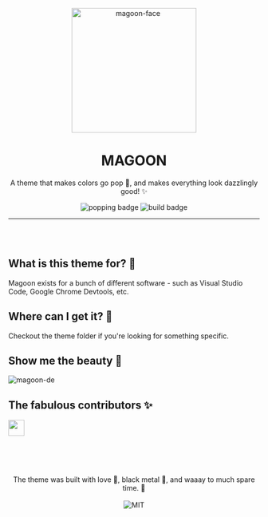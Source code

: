 <!--
  This is the template for themes.
  Replace all {{}} with the proper information.
  Follow the instructions in the comments.
  Place this in the root of the theme it regards.
  You are free to remove sections that are not necessary.
  Thank you, and good luck! 💚
-->

<p align="center">
  <img alt='magoon-face' src='https://cloud.githubusercontent.com/assets/14088342/25765655/6603ba32-31ee-11e7-8592-60ff4b445127.png' width='250'/>
  <h1 align="center">MAGOON</h1>
  <p align="center">A theme that makes colors go pop 🍾, and makes everything look dazzlingly good! ✨</p>
  <p align="center">
    <img alt='popping badge' src='https://img.shields.io/badge/colors-popping-green.svg?style=flat-square' />
    <img alt='build badge' src='https://img.shields.io/badge/build-passing-green.svg?style=flat-square' />
  </p>
</div>
<hr>

</br></br>

## What is this theme for? 🍻

Magoon exists for a bunch of different software - such as Visual Studio Code, Google Chrome Devtools, etc.

<!-- This is where you specify which software you're making pretty! -->

## Where can I get it? 🤲

Checkout the theme folder if you're looking for something specific.

<!-- This is where you specify links to ex. vscode marketplace, alfred, etc. -->

## Show me the beauty 💅

![magoon-de](https://user-images.githubusercontent.com/14088342/28037860-2d2fa83a-65bd-11e7-9a57-0f63780379e2.png)

<!-- This is where you show screenshot! -->

## The fabulous contributors ✨

<div>
  <a href="https://github.com/loke-dev">
    <img style="width: 32px; height: 32px;" src="https://avatars.githubusercontent.com/u/14079937?v=4">
  </a>
<div>

</br></br>

<p align="center"><br>
  The theme was built with love 🥰, black metal 🎸, and waaay to much spare time. 💚 </br></br>
  <img alt='MIT' src='https://img.shields.io/github/license/ntwigs/magoon?style=flat-square' />
</p>
